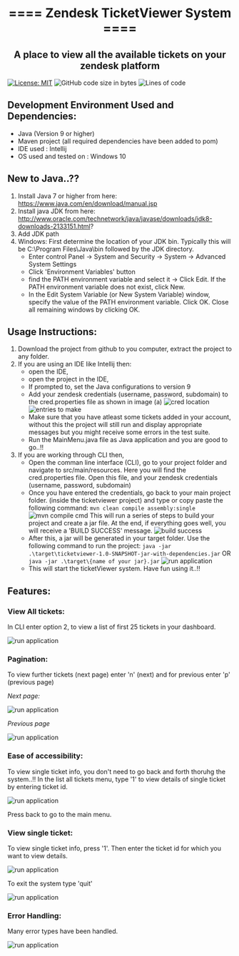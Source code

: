 <h1 align="center">==== Zendesk TicketViewer System ====</h1>
  
<h2 align="center"> A place to view all the available tickets on your zendesk platform </h1>

[![License: MIT](https://img.shields.io/badge/License-MIT-yellow.svg)](https://opensource.org/licenses/MIT)
![GitHub code size in bytes](https://img.shields.io/github/languages/code-size/salvisumedh2396/ticketviewer)
![Lines of code](https://img.shields.io/tokei/lines/github/salvisumedh2396/ticketviewer)

## Development Environment Used and Dependencies:
- Java (Version 9 or higher)
- Maven project (all required dependencies have been added to pom)
- IDE used : Intellij
- OS used and tested on : Windows 10

## New to Java..??
1. Install Java 7 or higher from here: https://www.java.com/en/download/manual.jsp
2. Install java JDK from here: http://www.oracle.com/technetwork/java/javase/downloads/jdk8-downloads-2133151.html?
3. Add JDK path 
4. Windows: First determine the location of your JDK bin. Typically this will be C:\Program Files\Java\bin followed by the JDK directory.
	- Enter control Panel -> System and Security -> System -> Advanced System Settings
	- Click 'Environment Variables' button
	- find the PATH environment variable and select it -> Click Edit. If the PATH environment variable does not exist, click New.
	- In the Edit System Variable (or New System Variable) window, specify the value of the PATH environment variable. Click OK. Close all remaining windows by clicking OK.

## Usage Instructions:
1. Download the project from github to you computer, extract the project to any folder.
2. If you are using an IDE like Intellij then:
   - open the IDE, 
   - open the project in the IDE, 
   - If prompted to, set the Java configurations to version 9
   - Add your zendesk credentials (username, password, subdomain) to the cred.properties file as shown in image (a)
   ![cred location](https://github.com/salvisumedh2396/ticketviewer/blob/master/docs/img/1.PNG)
   ![entries to make](https://github.com/salvisumedh2396/ticketviewer/blob/master/docs/img/2.PNG)
   - Make sure that you have atleast some tickets added in your account, without this the project will still run and display appropriate messages but you might receive some errors in the test suite.
   - Run the MainMenu.java file as Java application and you are good to go..!!
4. If you are working through CLI then,
   - Open the comman line interface (CLI), go to your project folder and navigate to src/main/resources. Here you will find the cred.properties file. Open this file, and your zendesk credentials (username, password, subdomain)
   - Once you have entered the credentials, go back to your main project folder. (inside the ticketviewer project) and type or copy paste the following command:
   `mvn clean compile assembly:single`
   ![mvn compile cmd](https://github.com/salvisumedh2396/ticketviewer/blob/master/docs/img/3.PNG)
   This will run a series of steps to build your project and create a jar file. At the end, if everything goes well, you will receive a 'BUILD SUCCESS' message. 
   ![build success](https://github.com/salvisumedh2396/ticketviewer/blob/master/docs/img/4.PNG)
   -  After this, a jar will be generated in your target folder. Use the following command to run the project:
   `java -jar .\target\ticketviewer-1.0-SNAPSHOT-jar-with-dependencies.jar`
   OR
   `java -jar .\target\{name of your jar}.jar`
   ![run application](https://github.com/salvisumedh2396/ticketviewer/blob/master/docs/img/5.PNG)
   - This will start the ticketViewer system. Have fun using it..!!

## Features:
### View All tickets:
In CLI enter option 2, to view a list of first 25 tickets in your dashboard.

![run application](https://github.com/salvisumedh2396/ticketviewer/blob/master/docs/img/6.PNG)

### Pagination:
To view further tickets (next page) enter 'n' (next) and for previous enter 'p' (previous page)

*Next page:*

![run application](https://github.com/salvisumedh2396/ticketviewer/blob/master/docs/img/7.PNG)

*Previous page*

![run application](https://github.com/salvisumedh2396/ticketviewer/blob/master/docs/img/8.PNG)

### Ease of accessibility:
To view single ticket info, you don't need to go back and forth thoruhg the system..!! In the list all tickets menu, type '1' to view details of single ticket by entering ticket id.

![run application](https://github.com/salvisumedh2396/ticketviewer/blob/master/docs/img/9.PNG)

Press back to go to the main menu.

### View single ticket:
To view single ticket info, press '1'. Then enter the ticket id for which you want to view details.

![run application](https://github.com/salvisumedh2396/ticketviewer/blob/master/docs/img/10.PNG)

To exit the system type 'quit'

![run application](https://github.com/salvisumedh2396/ticketviewer/blob/master/docs/img/11.PNG)

### Error Handling:
Many error types have been handled.

![run application](https://github.com/salvisumedh2396/ticketviewer/blob/master/docs/img/12.PNG)


